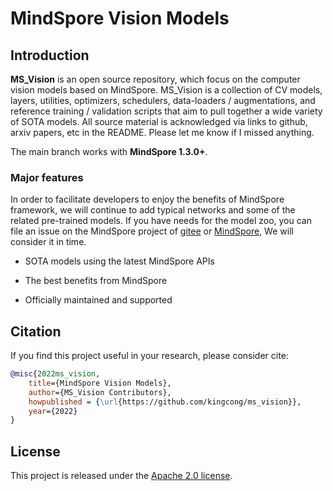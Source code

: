 # MindSpore Vision Models

## Introduction

**MS_Vision** is an open source repository, which focus on the computer vision models based on MindSpore. MS_Vision is a collection of CV models, layers, utilities, optimizers, schedulers, data-loaders / augmentations, and reference training / validation scripts that aim to pull together a wide variety of SOTA models. All source material is acknowledged via links to github, arxiv papers, etc in the README. Please let me know if I missed anything.

The main branch works with **MindSpore 1.3.0+**.

### Major features

In order to facilitate developers to enjoy the benefits of MindSpore framework, we will continue to add typical networks and some of the related pre-trained models. If you have needs for the model zoo, you can file an issue on the MindSpore project of [gitee](https://gitee.com/mindspore/mindspore/issues) or [MindSpore](https://bbs.huaweicloud.com/forum/forum-1076-1.html), We will consider it in time.

- SOTA models using the latest MindSpore APIs

- The best benefits from MindSpore

- Officially maintained and supported

## Citation

If you find this project useful in your research, please consider cite:

```BibTeX
@misc{2022ms_vision,
    title={MindSpore Vision Models},
    author={MS_Vision Contributors},
    howpublished = {\url{https://github.com/kingcong/ms_vision}},
    year={2022}
}
```

## License

This project is released under the [Apache 2.0 license](LICENSE).
